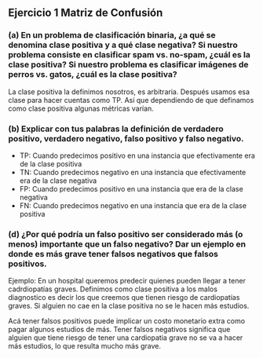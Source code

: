 ## Ejercicio 1 Matriz de Confusión

### (a) En un problema de clasificación binaria, ¿a qué se denomina clase positiva y a qué clase negativa? Si nuestro problema consiste en clasificar spam vs. no-spam, ¿cuál es la clase positiva? Si nuestro problema es clasificar imágenes de perros vs. gatos, ¿cuál es la clase positiva?

La clase positiva la definimos nosotros, es arbitraria. Después usamos esa clase para hacer cuentas como
TP. Así que dependiendo de que definamos como clase positiva algunas métricas varían.

### (b) Explicar con tus palabras la definición de verdadero positivo, verdadero negativo, falso positivo y falso negativo.

- TP: Cuando predecimos positivo en una instancia que efectivamente era de la clase positiva
- TN: Cuando predecimos negativo en una instancia que efectivamente era de la clase negativa
- FP: Cuando predecimos positivo en una instancia que era de la clase negativa
- FN: Cuando predecimos negativo en una instancia que era de la clase positiva

### (d) ¿Por qué podría un falso positivo ser considerado más (o menos) importante que un falso negativo? Dar un ejemplo en donde es más grave tener falsos negativos que falsos positivos.

Ejemplo: En un hospital queremos predecir quienes pueden llegar a tener cadrdiopatías graves. Definimos como clase positiva a los malos diagnostico es decir los que creemos que tienen riesgo de cardiopatías graves. Si alguien
no cae en la clase positiva no se le hacen más estudios.

Acá tener falsos positivos puede implicar un costo monetario extra como pagar algunos estudios de más. Tener falsos
negativos significa que alguien que tiene riesgo de tener una cardiopatia grave no se va a hacer más estudios,
lo que resulta mucho más grave.

